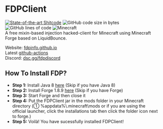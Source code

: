 # FDPClient 
[![State-of-the-art Shitcode](https://img.shields.io/static/v1?label=State-of-the-art&message=Shitcode&color=7B5804)](https://github.com/trekhleb/state-of-the-art-shitcode)
![GitHub code size in bytes](https://img.shields.io/github/languages/code-size/SkidderMC/FDPClient)
![GitHub lines of code](https://tokei.rs/b1/github/SkidderMC/FDPClient)
![Minecraft](https://img.shields.io/badge/game-Minecraft-brightgreen)  
A free mixin-based injection hacked-client for Minecraft using Minecraft Forge based on LiquidBounce.

Website: [fdpinfo.github.io](https://fdpinfo.github.io)  
Latest [github-actions](https://github.com/SkidderMC/FDPClient/actions/workflows/build.yml?query=event%3Apush)  
Discord: [dsc.gg/fdpdiscord](https://dsc.gg/fdpdiscord)

## How To Install FDP?
- **Step 1:** Install Java 8 [here](https://www.java.com/en/download/) (Skip if you have Java 8)
- **Step 2:** Install Forge 1.8.9 [here](https://maven.minecraftforge.net/net/minecraftforge/forge/1.8.9-11.15.1.2318-1.8.9/forge-1.8.9-11.15.1.2318-1.8.9-installer.jar) (Skip if you have Forge)
- **Step 3:** Start Forge and then close it
- **Step 4:** Put the FDPClient jar in the mods folder in your Minecraft directory (① %appdata%\\.minecraft\mods or if you are using the official launcher, click the installations tab then click the folder icon next to forge.)
- **Step 5:** Voilà! You have sucessfully installed FDPClient!

